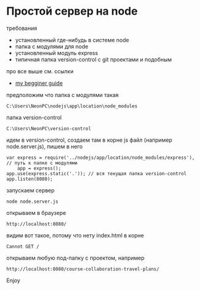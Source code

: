# Простой сервер на node

требования
* установленный где-нибудь в системе node
* папка с модулями для node
* установленный модуль express
* типичная папка version-control c git проектами и подобным

про все выше см. ссылки
* [my begginer guide](https://proglib.io/p/beginners-guide-to-node-js/)

предположим что папка с модулями такая
```
C:\Users\NeonPC\nodejs\app\location\node_modules
```
папка version-control
```
C:\Users\NeonPC\version-control
```
идем в version-control, создаем там в корне js файл (например node.server.js), пишем в него
```
var express = require('../nodejs/app/location/node_modules/express'), // путь к папке с модулями
    app = express();
app.use(express.static('.')); // вся текущая папка version-control
app.listen(8080);
```
запускаем сервер
```
node node.server.js
```
открываем в браузере
```
http://localhost:8080/
```
видим вот такое, потому что нету index.html в корне
```
Cannot GET /
```
открываем любую под-папку с проектом, например
```
http://localhost:8080/course-collaboration-travel-plans/
```
Enjoy